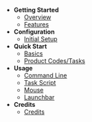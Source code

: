 * **Getting Started**
  * [Overview](/README)
  * [Features](/README?id=features)
* **Configuration**
  * [Initial Setup](/setup)
* **Quick Start**
  * [Basics](/quickstart)
  * [Product Codes/Tasks](/quickstart?id=product-codes-and-tasks)
* **Usage**
  * [Command Line](usage/command-line)
  * [Task Script](usage/task-script)
  * [Mouse](usage/mouse)
  * [Launchbar](usage/app-launcher)
* **Credits**
  * [Credits](/credits)
